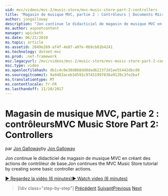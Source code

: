 ```yaml
---
uid: mvc/videos/mvc-2/music-store/mvc-music-store-part-2-controllers
title: "Magasin de musique MVC, partie 2 : Contrôleurs | Documents Microsoft"
author: jongalloway
description: "Jon continue le didacticiel de magasin de musique MVC en créant des actions de contrôleur de base."
ms.author: aspnetcontent
manager: wpickett
ms.date: 06/22/2010
ms.topic: article
ms.assetid: 2849e269-af4f-4e87-a07e-0b9cb01b4241
ms.technology: dotnet-mvc
ms.prod: .net-framework
msc.legacyurl: /mvc/videos/mvc-2/music-store/mvc-music-store-part-2-controllers
msc.type: video
ms.openlocfilehash: db1c4c0e30d868dd8dad622372d1ee55442dbcd0
ms.sourcegitcommit: 9a9483aceb34591c97451997036a9120c3fe2baf
ms.translationtype: MT
ms.contentlocale: fr-FR
ms.lasthandoff: 11/10/2017
---
```

<a name="mvc-music-store-part-2-controllers"></a><span data-ttu-id="34a1e-103">Magasin de musique MVC, partie 2 : contrôleurs</span><span class="sxs-lookup"><span data-stu-id="34a1e-103">MVC Music Store Part 2: Controllers</span></span>
====================
<span data-ttu-id="34a1e-104">par [Jon Galloway](https://github.com/jongalloway)</span><span class="sxs-lookup"><span data-stu-id="34a1e-104">by [Jon Galloway](https://github.com/jongalloway)</span></span>

<span data-ttu-id="34a1e-105">Jon continue le didacticiel de magasin de musique MVC en créant des actions de contrôleur de base.</span><span class="sxs-lookup"><span data-stu-id="34a1e-105">Jon continues the MVC Music Store tutorial by creating some basic controller actions.</span></span>

[<span data-ttu-id="34a1e-106">&#9654; Regardez la vidéo (6 minutes)</span><span class="sxs-lookup"><span data-stu-id="34a1e-106">&#9654; Watch video (6 minutes)</span></span>](https://channel9.msdn.com/Blogs/ASP-NET-Site-Videos/mvc-music-store-part-2-controllers)

>[!div class="step-by-step"]
<span data-ttu-id="34a1e-107">[Précédent](mvc-music-store-part-1-intro-tools-and-project-structure.md)
[Suivant](mvc-music-store-part-3-views-and-viewmodels.md)</span><span class="sxs-lookup"><span data-stu-id="34a1e-107">[Previous](mvc-music-store-part-1-intro-tools-and-project-structure.md)
[Next](mvc-music-store-part-3-views-and-viewmodels.md)</span></span>
